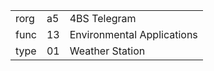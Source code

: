 
|    |   |   |
| -- | - | - |
| rorg | a5 | 4BS Telegram |
| func | 13 | Environmental Applications |
| type | 01 | Weather Station |
